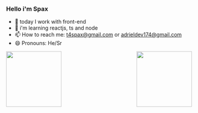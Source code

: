 ### Hello i'm Spax 

- 🔭 today I work with front-end
- 🌱 i'm learning reactjs, ts and node
- 📫 How to reach me: t4spax@gmail.com or adrieldev174@gmail.com
- 😄 Pronouns: He/Sr
<div display="inline">
  <a href="https://github.com/T4SpaX">
  <img height="150" widht="100" src="https://github-readme-stats.vercel.app/api?username=T4SpaX&show_icons=true&theme=radical&include_all_commits=true&count_private=true">
  <img align="right" height="150" widht="100" src="https://github-readme-stats.vercel.app/api/top-langs/?username=T4SpaX&layout=compact&langs_count=16&theme=radical"></div>

  
  

